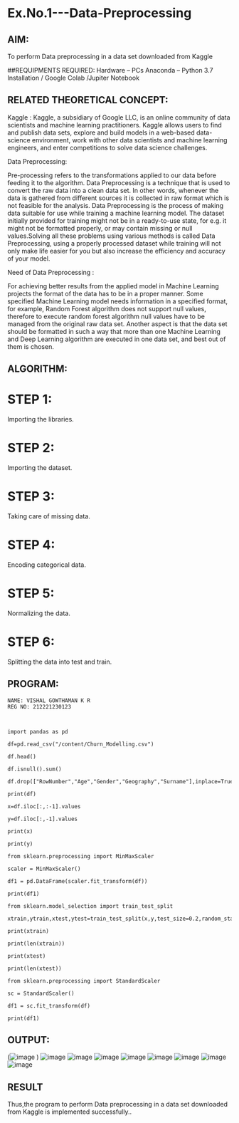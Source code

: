 # Ex.No.1---Data-Preprocessing
## AIM:

To perform Data preprocessing in a data set downloaded from Kaggle

##REQUIPMENTS REQUIRED:
Hardware – PCs
Anaconda – Python 3.7 Installation / Google Colab /Jupiter Notebook

## RELATED THEORETICAL CONCEPT:

Kaggle :
Kaggle, a subsidiary of Google LLC, is an online community of data scientists and machine learning practitioners. Kaggle allows users to find and publish data sets, explore and build models in a web-based data-science environment, work with other data scientists and machine learning engineers, and enter competitions to solve data science challenges.

Data Preprocessing:

Pre-processing refers to the transformations applied to our data before feeding it to the algorithm. Data Preprocessing is a technique that is used to convert the raw data into a clean data set. In other words, whenever the data is gathered from different sources it is collected in raw format which is not feasible for the analysis.
Data Preprocessing is the process of making data suitable for use while training a machine learning model. The dataset initially provided for training might not be in a ready-to-use state, for e.g. it might not be formatted properly, or may contain missing or null values.Solving all these problems using various methods is called Data Preprocessing, using a properly processed dataset while training will not only make life easier for you but also increase the efficiency and accuracy of your model.

Need of Data Preprocessing :

For achieving better results from the applied model in Machine Learning projects the format of the data has to be in a proper manner. Some specified Machine Learning model needs information in a specified format, for example, Random Forest algorithm does not support null values, therefore to execute random forest algorithm null values have to be managed from the original raw data set.
Another aspect is that the data set should be formatted in such a way that more than one Machine Learning and Deep Learning algorithm are executed in one data set, and best out of them is chosen.


## ALGORITHM:
# STEP 1:
 Importing the libraries.
 # STEP 2:
 Importing the dataset.
 # STEP 3:
 Taking care of missing data.
 # STEP 4:
 Encoding categorical data.
 # STEP 5:
 Normalizing the data.
 # STEP 6:
 Splitting the data into test and train.

## PROGRAM:
```
NAME: VISHAL GOWTHAMAN K R
REG NO: 212221230123



import pandas as pd

df=pd.read_csv("/content/Churn_Modelling.csv")

df.head()

df.isnull().sum()

df.drop(["RowNumber","Age","Gender","Geography","Surname"],inplace=True,axis=1)

print(df)

x=df.iloc[:,:-1].values

y=df.iloc[:,-1].values

print(x)

print(y)

from sklearn.preprocessing import MinMaxScaler

scaler = MinMaxScaler()

df1 = pd.DataFrame(scaler.fit_transform(df))

print(df1)

from sklearn.model_selection import train_test_split

xtrain,ytrain,xtest,ytest=train_test_split(x,y,test_size=0.2,random_state=2)

print(xtrain)

print(len(xtrain))

print(xtest)

print(len(xtest))

from sklearn.preprocessing import StandardScaler

sc = StandardScaler()

df1 = sc.fit_transform(df)

print(df1)
```
## OUTPUT:
(![image](https://user-images.githubusercontent.com/94222288/228867625-925940c2-568f-4741-9fc8-c3cc881d1747.png)
)
![image](https://user-images.githubusercontent.com/94222288/228867864-1a4d1279-361d-4af2-9504-b32e809f259a.png)
![image](https://user-images.githubusercontent.com/94222288/228867959-0f4ffa0d-5db9-4030-849c-b8886a1df393.png)
![image](https://user-images.githubusercontent.com/94222288/228867998-5b7abb44-3371-4b44-a749-115ae88e9c21.png)
![image](https://user-images.githubusercontent.com/94222288/228868208-f8a0dc3e-fb21-4eaa-a6d7-e7425222e9da.png)
![image](https://user-images.githubusercontent.com/94222288/228868262-53149daa-630d-4cfc-8ebe-eb4a80f29119.png)
![image](https://user-images.githubusercontent.com/94222288/228868316-987bc63d-1d0f-411e-a51f-af85432f68ce.png)
![image](https://user-images.githubusercontent.com/94222288/228868393-f19ae194-52ec-4ac6-829f-4d0e1d9727f0.png)
![image](https://user-images.githubusercontent.com/94222288/228868448-fcf84473-2398-4b05-bd80-0f709b5f1f72.png)

## RESULT
Thus,the program to perform Data preprocessing in a data set downloaded from Kaggle is implemented successfully..
